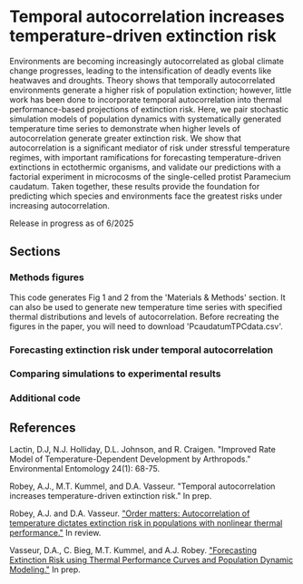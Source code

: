 # Temporal autocorrelation increases temperature-driven extinction risk
Environments are becoming increasingly autocorrelated as global climate change progresses, leading to the intensification of deadly events like heatwaves and droughts. Theory shows that temporally autocorrelated environments generate a higher risk of population extinction; however, little work has been done to incorporate temporal autocorrelation into thermal performance-based projections of extinction risk. Here, we pair stochastic simulation models of population dynamics with systematically generated temperature time series to demonstrate when higher levels of autocorrelation generate greater extinction risk. We show that autocorrelation is a significant mediator of risk under stressful temperature regimes, with important ramifications for forecasting temperature-driven extinctions in ectothermic organisms, and validate our predictions with a factorial experiment in microcosms of the single-celled protist Paramecium caudatum. Taken together, these results provide the foundation for predicting which species and environments face the greatest risks under increasing autocorrelation.

Release in progress as of 6/2025

## Sections

### Methods figures
This code generates Fig 1 and 2 from the 'Materials & Methods' section. It can also be used to generate new temperature time series with specified thermal distributions and levels of autocorrelation. Before recreating the figures in the paper, you will need to download 'PcaudatumTPCdata.csv'.

### Forecasting extinction risk under temporal autocorrelation

### Comparing simulations to experimental results

### Additional code

## References
Lactin, D.J, N.J. Holliday, D.L. Johnson, and R. Craigen. "Improved Rate Model of Temperature-Dependent Development by Arthropods." Environmental Entomology 24(1): 68-75.

Robey, A.J., M.T. Kummel, and D.A. Vasseur. "Temporal autocorrelation increases temperature-driven extinction risk." In prep.

Robey, A.J. and D.A. Vasseur. ["Order matters: Autocorrelation of temperature dictates extinction risk in populations with nonlinear thermal performance."](https://doi.org/10.1101/2024.12.19.629491) In review.

Vasseur, D.A., C. Bieg, M.T. Kummel, and A.J. Robey. ["Forecasting Extinction Risk using Thermal Performance Curves and Population Dynamic Modeling."](https://doi.org/10.1101/2025.04.27.650737) In prep.
